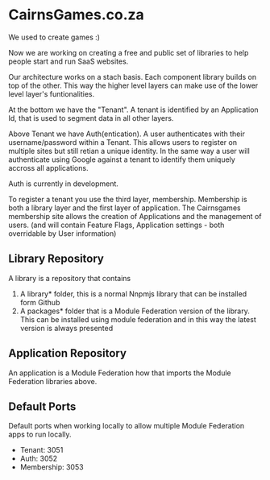 # CairnsGames.co.za

We used to create games :)

Now we are working on creating a free and public set of libraries to help people start and run SaaS websites. 

Our architecture works on a stach basis. Each component library builds on top of the other. This way the higher level layers can make use of the lower level layer's funtionalities.

At the bottom we have the "Tenant". A tenant is identified by an Application Id, that is used to segment data in all other layers.

Above Tenant we have Auth(entication). A user authenticates with their username/password within a Tenant. This allows users to register on multiple sites but still retian a unique identity. In the same way a user will authenticate using Google against a tenant to identify them uniquely accross all applications.

Auth is currently in development.

To register a tenant you use the third layer, membership. Membership is both a library layer and the first layer of application. The Cairnsgames membership site allows the creation of Applications and the management of users. (and will contain Feature Flags, Application settings - both overridable by User information)

## Library Repository

A library is a repository that contains

1. A library\* folder, this is a normal Nnpmjs library that can be installed form Github
2. A packages\* folder that is a Module Federation version of the library. This can be installed using module federation and in this way the latest version is always presented

## Application Repository

An application is a Module Federation how that imports the Module Federation libraries above.

## Default Ports

Default ports when working locally to allow multiple Module Federation apps to run locally.

- Tenant: 3051
- Auth: 3052
- Membership: 3053
